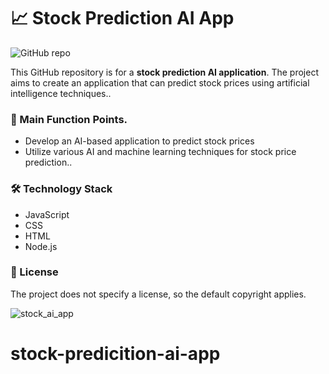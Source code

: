 # 📈 Stock Prediction AI App

![GitHub repo](https://img.shields.io/badge/GitHub-Ash914027/stock--predicition--ai--app-blue)

This GitHub repository is for a **stock prediction AI application**. The project aims to create an application that can predict stock prices using artificial intelligence techniques..

### 🎯 Main Function Points.
- Develop an AI-based application to predict stock prices
- Utilize various AI and machine learning techniques for stock price prediction..

### 🛠️ Technology Stack
- JavaScript
- CSS
- HTML
- Node.js

### 📄 License
The project does not specify a license, so the default copyright applies.

![stock_ai_app](https://github.com/user-attachments/assets/80402054-ec66-4867-a847-156dc0dcd74f)
# stock-predicition-ai-app
